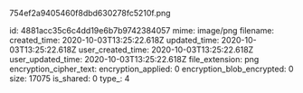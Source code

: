 754ef2a9405460f8dbd630278fc5210f.png

id: 4881acc35c6c4dd19e6b7b9742384057
mime: image/png
filename: 
created_time: 2020-10-03T13:25:22.618Z
updated_time: 2020-10-03T13:25:22.618Z
user_created_time: 2020-10-03T13:25:22.618Z
user_updated_time: 2020-10-03T13:25:22.618Z
file_extension: png
encryption_cipher_text: 
encryption_applied: 0
encryption_blob_encrypted: 0
size: 17075
is_shared: 0
type_: 4